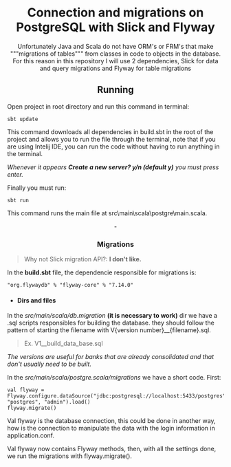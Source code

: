<div align="center">
<h1>Connection and migrations on PostgreSQL with Slick and Flyway</h1>

<p>Unfortunately Java and Scala do not have ORM's or FRM's that make """migrations of tables""" from classes in code to objects in the database. For this reason in this repository I will use 2 dependencies, Slick for data and query migrations and Flyway for table migrations</p>

</div>

<h2 align='center'>Running</h2>

<p>Open project in root directory and run this command in terminal:</p>

```
sbt update
```

<p>This command downloads all dependencies in build.sbt in the root of the project and allows you to run the file through the terminal, note that if you are using Intelij IDE, you can run the code without having to run anything in the terminal.</p>

<i><p>Whenever it appears <b>Create a new server? y/n (default y)</b> you must press enter.</p></i>

<p>Finally you must run:</p>

```
sbt run
```

<p>This command runs the main file at src\main\scala\postgre\main.scala.</p>

<p align="center"> - </p>


<h3 align='center'>Migrations</h3>

> Why not Slick migration API?:
> <b>I don't like.</b>
<p>In the <b>build.sbt</b> file, the dependencie responsible for migrations is:</p>

```
"org.flywaydb" % "flyway-core" % "7.14.0"
```

- <h4>Dirs and files</h4>

<p>In the <i>src/main/scala/db.migration</i> <b>(it is necessary to work)</b> dir we have a .sql scripts responsibles for building the database.
they should follow the pattern of starting the filename with V{version number}__{filename}.sql.
</p>

> Ex. V1__build_data_base.sql

<p>
<i>The versions are useful for banks that are already consolidated and that don't usually need to be built.</i>
</p>

<p>
In the <i>src/main/scala/postgre.scala/migrations</i> we have a short code. First:
</p>

```
val flyway = Flyway.configure.dataSource("jdbc:postgresql://localhost:5433/postgres", "postgres", "admin").load()
flyway.migrate()
```

<p>
Val flyway is the database connection, this could be done in another way, how is the connection to manipulate the data with the login information in application.conf.
</p>

<p>
Val flyway now contains Flyway methods, 
then, with all the settings done, we run the migrations with flyway.migrate().
</p>
